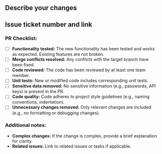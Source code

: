 ## Describe your changes

## Issue ticket number and link

### PR Checklist:
- [ ] **Functionality tested:** The new functionality has been tested and works as expected. Existing features are not broken.
- [ ] **Merge conflicts resolved:** Any conflicts with the target branch have been fixed.
- [ ] **Code reviewed:** The code has been reviewed by at least one team member.
- [ ] **Unit tests:** New or modified code includes corresponding unit tests.
- [ ] **Sensitive data removed:** No sensitive information (e.g., passwords, API keys) is present in the PR.
- [ ] **Code quality:** Code adheres to project style guidelines (e.g., naming conventions, indentation).
- [ ] **Unnecessary changes removed:** Only relevant changes are included (e.g., no formatting or debugging changes).

### Additional notes:
- **Complex changes:** If the change is complex, provide a brief explanation for clarity.
- **Related issues:** Link to related issues or tasks if applicable.
